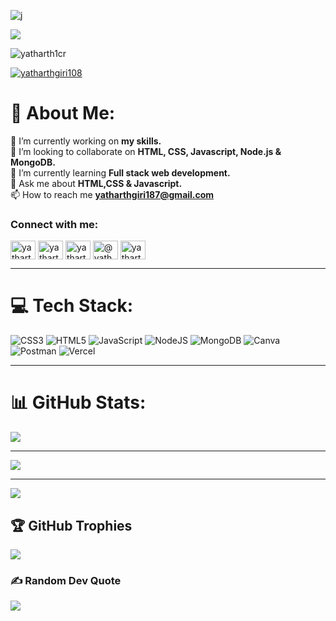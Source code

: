 <!--<img src="https://miro.medium.com/v2/resize:fit:1358/1*yw0TnheAGN-LPneDaTlaxw.gif" alt="MasterHead" style="width: auto; height: auto; object-fit: cover;">-->
<!--![MasterHead](https://miro.medium.com/v2/resize:fit:1358/1*yw0TnheAGN-LPneDaTlaxw.gif)-->
![j](https://user-images.githubusercontent.com/70682152/196581060-0e3cc3d2-93e3-4108-82ea-920de5bcece4.gif)
<!-- profile.md -->
<!-- <img src="https://miro.medium.com/v2/resize:fit:1358/1*yw0TnheAGN-LPneDaTlaxw.gif" alt="MasterHead" style="width: 100%; height: auto; object-fit: cover;">-->
<!-- profile.md 
<h1 align="center">Hi 👋, I'm Yatharth</h1>
<h3 align="center"></h3>  
-->
<img src="https://readme-typing-svg.herokuapp.com?font=Architects+Daughter&amp;color=green&amp;size=30&amp;lines=Hi+👋,+I'm+Yatharth+Giri;" style="max-width: 100%;">

<p align="left"> <img src="https://komarev.com/ghpvc/?username=yatharth1cr&label=Profile%20views&color=0e75b6&style=flat" alt="yatharth1cr" /> </p>
<p align="left"> <a href="https://twitter.com/yatharthgiri108" target="blank"><img src="https://img.shields.io/twitter/follow/yatharthgiri108?logo=twitter&style=for-the-badge" alt="yatharthgiri108" /></a> </p>

# 💫 About Me:
 
🔭 I’m currently working on **my skills.**<br>
👯 I’m looking to collaborate on **HTML, CSS, Javascript, Node.js & MongoDB.**<br>
🌱 I’m currently learning **Full stack web development.**<br>
💬 Ask me about **HTML,CSS & Javascript.**<br>
📫 How to reach me **yatharthgiri187@gmail.com**<br>

<h3 align="left">Connect with me:</h3>
<p align="left">
<a href="https://dev.to/yatharth1cr" target="blank"><img align="center" src="https://raw.githubusercontent.com/rahuldkjain/github-profile-readme-generator/master/src/images/icons/Social/devto.svg" alt="yatharth1cr" height="30" width="40" /></a>
<a href="https://twitter.com/yatharthgiri108" target="blank"><img align="center" src="https://raw.githubusercontent.com/rahuldkjain/github-profile-readme-generator/master/src/images/icons/Social/twitter.svg" alt="yatharthgiri108" height="30" width="40" /></a>
<a href="https://www.linkedin.com/in/yatharth-giri-b51579287/" target="blank"><img align="center" src="https://raw.githubusercontent.com/rahuldkjain/github-profile-readme-generator/master/src/images/icons/Social/linked-in-alt.svg" alt="yatharth giri" height="30" width="40" /></a>
<a href="https://medium.com/@yatharthgiri187" target="blank"><img align="center" src="https://raw.githubusercontent.com/rahuldkjain/github-profile-readme-generator/master/src/images/icons/Social/medium.svg" alt="@yatharthgiri" height="30" width="40" /></a>
<a href="https://youtube.com/@YatharthGiri?si=LwQc-xeCv-qpPGmG" target="blank"><img align="center" src="https://raw.githubusercontent.com/rahuldkjain/github-profile-readme-generator/master/src/images/icons/Social/youtube.svg" alt="yatharth giri" height="30" width="40" /></a>
</p>

---

# 💻 Tech Stack:
![CSS3](https://img.shields.io/badge/css3-%231572B6.svg?style=for-the-badge&logo=css3&logoColor=white) ![HTML5](https://img.shields.io/badge/html5-%23E34F26.svg?style=for-the-badge&logo=html5&logoColor=white) ![JavaScript](https://img.shields.io/badge/javascript-%23323330.svg?style=for-the-badge&logo=javascript&logoColor=%23F7DF1E) ![NodeJS](https://img.shields.io/badge/node.js-6DA55F?style=for-the-badge&logo=node.js&logoColor=white) ![MongoDB](https://img.shields.io/badge/MongoDB-%234ea94b.svg?style=for-the-badge&logo=mongodb&logoColor=white) ![Canva](https://img.shields.io/badge/Canva-%2300C4CC.svg?style=for-the-badge&logo=Canva&logoColor=white) ![Postman](https://img.shields.io/badge/Postman-FF6C37?style=for-the-badge&logo=postman&logoColor=white) ![Vercel](https://img.shields.io/badge/vercel-%23000000.svg?style=for-the-badge&logo=vercel&logoColor=white)

---

# 📊 GitHub Stats:

![](https://github-readme-stats.vercel.app/api?username=yatharth1cr&theme=dark&hide_border=false&include_all_commits=true&count_private=true)<br/>

---

![](https://github-readme-streak-stats.herokuapp.com/?user=yatharth1cr&theme=dark&hide_border=false)<br/>

---

![](https://github-readme-stats.vercel.app/api/top-langs/?username=yatharth1cr&theme=dark&hide_border=false&include_all_commits=true&count_private=true&layout=compact)

## 🏆 GitHub Trophies

![](https://github-profile-trophy.vercel.app/?username=yatharth1cr&theme=radical&no-frame=false&no-bg=false&margin-w=4)

### ✍️ Random Dev Quote

![](https://quotes-github-readme.vercel.app/api?type=horizontal&theme=gruvbox)
